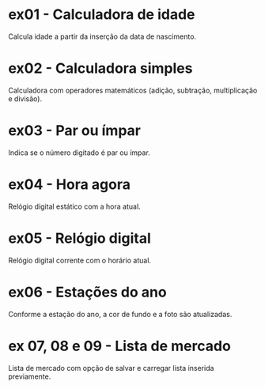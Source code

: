 # ex01 - Calculadora de idade
Calcula idade a partir da inserção da data de nascimento.

# ex02 - Calculadora simples
Calculadora com operadores matemáticos (adição, subtração, multiplicação e divisão).

# ex03 - Par ou ímpar
Indica se o número digitado é par ou ímpar.

# ex04 - Hora agora
Relógio digital estático com a hora atual.

# ex05 - Relógio digital
Relógio digital corrente com o horário atual.

# ex06 - Estações do ano
Conforme a estação do ano, a cor de fundo e a foto são atualizadas.

# ex 07, 08 e 09 - Lista de mercado
Lista de mercado com opção de salvar e carregar lista inserida previamente.
